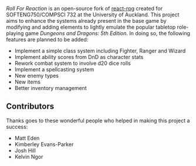 *Roll For Reaction* is an open-source fork of [react-rpg](https://github.com/ASteinheiser/react-rpg.com) created for SOFTENG750/COMPSCI 732 at the University of Auckland. This project aims to enhance the systems already present in the base game by modifying and adding elements to lightly emulate the popular tabletop role-playing game *Dungeons and Dragons: 5th Edition*. In doing so, the following features are planned to be added:
- Implement a simple class system including Fighter, Ranger and Wizard
- Implement ability scores from DnD as character stats
- Rework combat system to involve d20 dice rolls
- Implement a spellcasting system
- New enemy types
- New items
- Better inventory management

## Contributors

Thanks goes to these wonderful people who helped in making this project a success: 
- Matt Eden
- Kimberley Evans-Parker
- Josh Hill
- Kelvin Ngor

